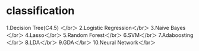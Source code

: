 classification
==============
1.Decision Tree(C4.5) ＜/br＞
2.Logistic Regression＜/br＞
3.Naive Bayes＜/br＞
4.Lasso＜/br＞
5.Random Forest＜/br＞
6.SVM＜/br＞
7.Adaboosting＜/br＞
8.LDA＜/br＞
9.GDA＜/br＞
10.Neural Network＜/br＞
